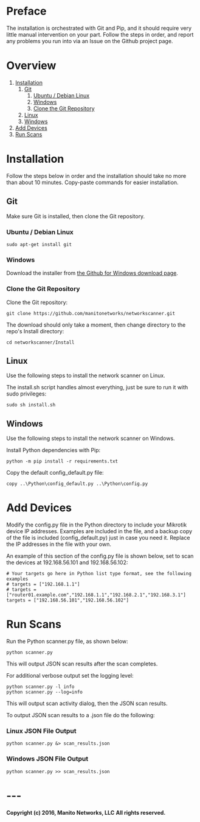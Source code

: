# Preface
The installation is orchestrated with Git and Pip, and it should require very little manual intervention on your part. Follow the steps in order, and report any problems you run into via an Issue on the Github project page.

# Overview
1. [Installation](#installation)
    1. [Git](#git)
        1. [Ubuntu / Debian Linux](#ubuntu-debian-linux)
        2. [Windows](#windows)
        3. [Clone the Git Repository](#clone-the-git-repository)
    2. [Linux](#linux)
    3. [Windows](#windows)
2. [Add Devices](#add-devices)
3. [Run Scans](#run-scans)

# Installation
Follow the steps below in order and the installation should take no more than about 10 minutes. Copy-paste commands for easier installation.

## Git
Make sure Git is installed, then clone the Git repository.

### Ubuntu / Debian Linux
```
sudo apt-get install git
```

### Windows
Download the installer from [the Github for Windows download page](https://git-for-windows.github.io/).

### Clone the Git Repository
Clone the Git repository:
```
git clone https://github.com/manitonetworks/networkscanner.git
```

The download should only take a moment, then change directory to the repo's Install directory:
```
cd networkscanner/Install
```

## Linux
Use the following steps to install the network scanner on Linux.

The install.sh script handles almost everything, just be sure to run it with sudo privileges:
```
sudo sh install.sh
```

## Windows
Use the following steps to install the network scanner on Windows.

Install Python dependencies with Pip:
```
python -m pip install -r requirements.txt
```

Copy the default config_default.py file:
```
copy ..\Python\config_default.py ..\Python\config.py
```

# Add Devices
Modify the config.py file in the Python directory to include your Mikrotik device IP addresses. Examples are included in the file, and a backup copy of the file is included (config_default.py) just in case you need it. Replace the IP addresses in the file with your own.

An example of this section of the config.py file is shown below, set to scan the devices at 192.168.56.101 and 192.168.56.102:
```
# Your targets go here in Python list type format, see the following examples
# targets = ["192.168.1.1"]
# targets = ["router01.example.com","192.168.1.1","192.168.2.1","192.168.3.1"]
targets = ["192.168.56.101","192.168.56.102"]
```

# Run Scans
Run the Python scanner.py file, as shown below:
```
python scanner.py
```
This will output JSON scan results after the scan completes.

For additional verbose output set the logging level:
```
python scanner.py -l info
python scanner.py --log=info
```
This will output scan activity dialog, then the JSON scan results.

To output JSON scan results to a .json file do the following:

### Linux JSON File Output
```
python scanner.py &> scan_results.json
```

### Windows JSON File Output
```
python scanner.py >> scan_results.json
```

# ---
**Copyright (c) 2016, Manito Networks, LLC**
**All rights reserved.**